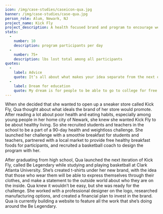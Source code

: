 ```yaml
---
icon: /img/case-studies/caseicon-qua.jpg
banner: /img/case-studies/case-qua.jpg
person_role: Alum, Newark, NJ
project_name: Kick Fly
project_description: A health focused brand and program to encourage wellness and self expression.
stats:
  -
    number: 10
    description: program participants per day
  -
    number: 75+
    description: lbs lost total among all participants
quotes:
  -
    label: Advice
    quote: It’s all about what makes your idea separate from the next one.
  -
    label: Dream for education
    quote: My dream is for people to be able to go to college for free.
---
```


When she decided that she wanted to open up a sneaker store called Kick Fly, Qua
thought about what ideals the brand of her store would promote. After reading
a lot about poor health and eating habits, especially among young people in her
home city of Newark, she knew she wanted Kick Fly to be about healthy living. So she
recruited students and teachers in the school to be a part of a 90-day health and weightloss
challenge. She launched her challenge with a smoothie breakfast for students
and teachers, partnered with a local market to provide free healthy breakfast foods for
participants, and recruited a basketball coach to design the program with her.

After graduating from high school, Qua launched the next iteration of Kick Fly, called Be Legendary while studying and playing basketball at Clark Atlanta University. She’s created t-shirts under her new brand, with the idea that those who wear them will be able to express themselves through their clothes, and make a statement to the outside world about who they are on the inside. Qua knew it wouldn’t be easy, but she was ready for the challenge. She worked with a professional designer on the logo, researched manufacturing options, and created a financial plan to invest in the brand. Qua is currently building a website to feature all the work that she’s doing around the Be Legendary. 